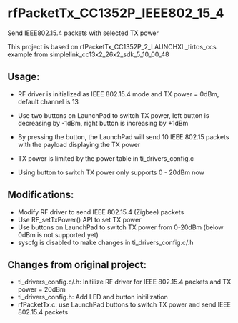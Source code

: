 # rfPacketTx_CC1352P_IEEE802_15_4
Send IEEE802.15.4 packets with selected TX power

This project is based on rfPacketTx_CC1352P_2_LAUNCHXL_tirtos_ccs example from simplelink_cc13x2_26x2_sdk_5_10_00_48

## Usage:
- RF driver is initialized as IEEE 802.15.4 mode and TX power = 0dBm, default channel is 13
- Use two buttons on LaunchPad to switch TX power, left button is decreasing by -1dBm, right button is increasing by +1dBm
- By pressing the button, the LaunchPad will send 10 IEEE 802.15 packets with the payload displaying the TX power

- TX power is limited by the power table in ti_drivers_config.c
- Using button to switch TX power only supports 0 - 20dBm now

## Modifications:
- Modify RF driver to send IEEE 802.15.4 (Zigbee) packets
- Use RF_setTxPower() API to set TX power
- Use buttons on LaunchPad to switch TX power from 0-20dBm (below 0dBm is not supported yet)
- syscfg is disabled to make changes in ti_drivers_config.c/.h

## Changes from original project:
- ti_drivers_config.c/.h: Initilize RF driver for IEEE 802.15.4 packets and TX power = 20dBm
- ti_drivers_config.h: Add LED and button initilization
- rfPacketTx.c: use LaunchPad buttons to switch TX power and send IEEE 802.15.4 packets
